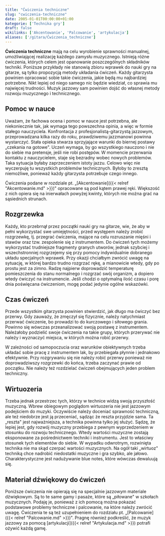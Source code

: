 ```yaml
---
title: "Ćwiczenia techniczne"
slug: "cwiczenia-techniczne"
date: 2005-01-01T00:00:00+01:00
kategorie: ['Technika gry']
draft: false
wikilinks: ['Akcentowanie', 'Palcowanie', 'artykulacja']
aliases: ['/gitara/Ćwiczenia_techniczne']
---
```

**Ćwiczenia techniczne** mają na celu wyrobienie sprawności manualnej,
umożliwiającej realizację każdego zamysłu muzycznego. Istnieją różne
ćwiczenia, których celem jest opanowanie poszczególnych składników
techniki. Poniższe przykłady nie stanowią zbioru wprawek do nauki gry na
gitarze, są tylko propozycją metody układania ćwiczeń. Każdy gitarzysta
powinien opracować sobie takie ćwiczenia, jakie będą mu najbardziej
potrzebne. Nikt lepiej od niego samego nic będzie wiedział, co sprawia
mu najwięcej trudności. Muzyk jazzowy sam powinien dojść do własnej
metody rozwoju muzycznego i technicznego.

## Pomoc w nauce

Uważam, że fachowa ocena i pomoc w nauce jest potrzebna, ale
niekoniecznie tak, jak wymaga tego powszechna opinia, a więc w formie
stałego nauczyciela. Konfrontacja z profesjonalistą-gitarzystą jazzowym,
przeprowadzana kilka razy do roku, prawdziwemu jazzmanowi powinna
wystarczyć. Stała opieka stwarza sprzyjające warunki do biernej postawy
„czekania na gotowe". Uczeń wymaga, by go wszystkiego nauczono i nie
do siebie ma pretensje, jeśli nie robi postępów. W momencie przerwania
kontaktu z nauczycielem, staje się bezradny wobec nowych problemów. Taka
sytuacja byłaby zaprzeczeniem istoty jazzu. Celowo więc nie wyczerpuję
tu wszystkich problemów technicznych. Byłoby to zresztą niemożliwe,
ponieważ każdy gitarzysta potrzebuje czego innego.

Ćwiczenia podane w rozdziale pt.
„[Akcentowanie]({{< relref "Akcentowanie.md" >}})" opracowane są pod kątem
prawej ręki. Większość z nich opiera się na inierwałach powyżej kwinty,
których nie można grać na sąsiednich strunach.

## Rozgrzewka

Każdy, kto przebrnął przez początki nauki gry na gitarze, wie, że aby w
pełni wykorzystać swe umiejętności, przed występem należy zrobić
rozgrzewkę, tj. przegrać ćwiczenia, mające na celu rozruszanie mięśni i
stawów oraz tzw. zespolenie się z instrumentem. Do ćwiczeń tych możemy
wykorzystać trudniejsze fragmenty granych utworów, jednak szybciej i
wszechstronniej rozgrzejemy się przy pomocy indywidualnie dobranego
układu specjalnych wprawek. Przy okazji chciałbym zwrócić uwagę na
sytuację, w której bardzo trudno rozgrzać rękę, a mianowicie wtedy, gdy
po prostu jest za zimno. Radzę najpierw doprowadzić temperaturę
pomieszczenia do stanu normalnego i rozgrzać swój organizm, a dopiero
wtedy ćwiczyć na instrumencie. Jeśli chodzi o optymalną ilość czasu i
porę dnia poświęcana ćwiczeniom, mogę podać jedynie ogólne wskazówki.

## Czas ćwiczeń

Przede wszystkim gitarzysta powinien stwierdzić, jak długo ma ćwiczyć
bez przerwy. Gdy zauważy, że zmęczył się fizycznie, należy natychmiast
przerwać ćwiczenie, bo prowadzi to do kurczowego i siłowego grania.
Powinno się wówczas przeanalizować swoją postawę z instrumentem.
Należałoby podzielić swoje ćwiczenia na takie grupy, których przerywać
nie należy i wyznaczyć miejsca, w których można robić przerwy.

W zależności od samopoczucia oraz warunków obiektywnych trzeba układać
sobie pracę z instrumentem lak, by przebiegała płynnie i jednakowo
efektywnie. Przy rozgrywaniu się nie należy robić przerwy ponieważ nie
doprowadziwszy rozgrzewki do końca, trzeba zaczynać prawie od początku.
Nie należy też rozdzielać ćwiczeń obejmujących jeden problem techniczny.

## Wirtuozeria

Trzeba jednak przestrzec tych, którzy w technice widzą swoją przyszłość
muzyczną. Wbrew obiegowym poglądom wirtuozeria nie jest jazzowym
podejściem do muzyki. Oczywiście należy doceniać sprawność techniczną,
ale też niedobrze jest ją przeceniać, sądząc że reszta przyjdzie sama.
Ta „reszta" jest najważniejsza, a technika powinna tylko jej służyć.
Sądzę, że lepiej jest, gdy rozwój muzyczny przebiega z pewnym
wyprzedzeniem w stosunku do rozwoju technicznego. Wtedy wartości
muzyczne zostają eksponowane za pośrednictwem techniki i instrumentu.
Jest to właściwy stosunek tych elementów do siebie. W wypadku odwrotnym,
rozwinięta technika nie ma skąd czerpać wartości muzycznych. Na ogół
taki „wirtuoz" techniką chce nadrobić niedostatki muzyczne i gra szybko,
ale jałowo. Charakterystyczne jest nadużywanie blue notes, które wówczas
dewaluują się.

## Materiał dźwiękowy do ćwiczeń

Poniższe ćwiczenia nie opierają się na specjalnie jazzowym materiale
dźwiękowym. Są to te same gamy i pasaże, które są „piłowane" w szkołach
muzycznych. Podaję je, ponieważ z ich pomocą można pokazać podstawowe
problemy techniczne i palcowanie, na które należy zwrócić uwagę.
Ćwiczenia te są też uzupełnieniem do rozdziału pt.
„[Palcowanie]({{< relref "Palcowanie.md" >}})". Pragnę również podkreślić, że
muzyk jazzowy za pomocą [artykulacji]({{< relref "Artykulacja.md" >}}) potrafi
ożywić każdą gamę.

